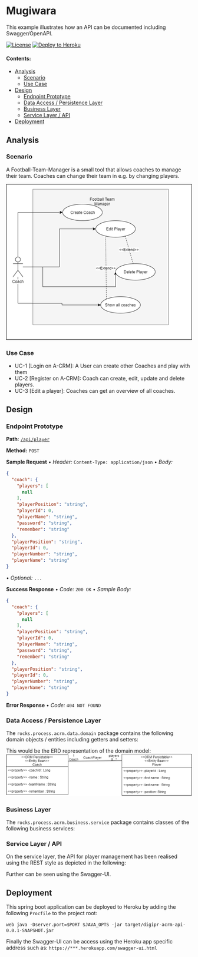 # Mugiwara

This example illustrates how an API can be documented including Swagger/OpenAPI.

[![License](http://img.shields.io/:license-apache-blue.svg)](http://www.apache.org/licenses/LICENSE-2.0.html)
[![Deploy to Heroku](https://img.shields.io/badge/deploy%20to-Heroku-6762a6.svg?longCache=true)](https://heroku.com/deploy)

#### Contents:
- [Analysis](#analysis)
  - [Scenario](#scenario)
  - [Use Case](#use-case)
- [Design](#design)
  - [Endpoint Prototype](#endpoint-prototype)
  - [Data Access / Persistence Layer](#data-access--persistence-layer)
  - [Business Layer](#business-layer)
  - [Service Layer / API](#service-layer--api)
- [Deployment](#deployment)

## Analysis

### Scenario

A Football-Team-Manager is a small tool that allows coaches to manage their team. Coaches can change their team in e.g. by changing players.

![](Mugiwara_UseCase.png)

### Use Case
- UC-1 [Login on A-CRM]: A User can create other Coaches and play with them
- UC-2 [Register on A-CRM]: Coach can create, edit, update and delete players.
- UC-3 [Edit a player]: Coaches can get an overview of all coaches.

## Design

### Endpoint Prototype
**Path**: [`/api/player`](/api/player) 

**Method:** `POST`

**Sample Request**  • *Header:* `Content-Type: application/json` • *Body:*

```JSON
{
  "coach": {
    "players": [
      null
    ],
    "playerPosition": "string",
    "playerId": 0,
    "playerName": "string",
    "password": "string",
    "remember": "string"
  },
  "playerPosition": "string",
  "playerId": 0,
  "playerNumber": "string",
  "playerName": "string"
}
```

• *Optional:* `...`
  
**Success Response**  • *Code:* `200 OK` • *Sample Body:*

```JSON
{
  "coach": {
    "players": [
      null
    ],
    "playerPosition": "string",
    "playerId": 0,
    "playerName": "string",
    "password": "string",
    "remember": "string"
  },
  "playerPosition": "string",
  "playerId": 0,
  "playerNumber": "string",
  "playerName": "string"
}
```

**Error Response** • *Code:* `404 NOT FOUND`

### Data Access / Persistence Layer

The `rocks.process.acrm.data.domain` package contains the following domain objects / entities including getters and setters:

This would be the ERD representation of the domain model:
![](Mugiwara_DomainModel.png)


### Business Layer

The `rocks.process.acrm.business.service` package contains classes of the following business services:


### Service Layer / API

On the service layer, the API for player management has been realised using the REST style as depicted in the following:


Further can be seen using the Swagger-UI.

## Deployment

This spring boot application can be deployed to Heroku by adding the following `Procfile` to the project root:
```console
web java -Dserver.port=$PORT $JAVA_OPTS -jar target/digipr-acrm-api-0.0.1-SNAPSHOT.jar
```

Finally the Swagger-UI can be access using the Heroku app specific address such as: `https://***.herokuapp.com/swagger-ui.html`
